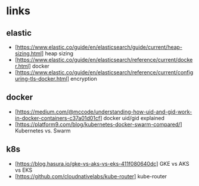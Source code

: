# links
## elastic
* [https://www.elastic.co/guide/en/elasticsearch/guide/current/heap-sizing.html] heap sizing
* [https://www.elastic.co/guide/en/elasticsearch/reference/current/docker.html] docker
* [https://www.elastic.co/guide/en/elasticsearch/reference/current/configuring-tls-docker.html] encryption
## docker
* [https://medium.com/@mccode/understanding-how-uid-and-gid-work-in-docker-containers-c37a01d01cf] docker uid/gid explained
* [https://platform9.com/blog/kubernetes-docker-swarm-compared/] Kubernetes vs. Swarm
## k8s
* [https://blog.hasura.io/gke-vs-aks-vs-eks-411f080640dc] GKE vs AKS vs EKS
* [https://github.com/cloudnativelabs/kube-router] kube-router
